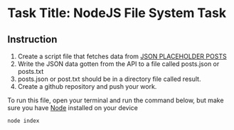 # Task Title: NodeJS File System Task

## Instruction

1. Create a script file that fetches data from [JSON PLACEHOLDER POSTS](http://jsonplaceholder.typicode.com/posts)
2. Write the JSON data gotten from the API to a file called posts.json or posts.txt
3. posts.json or post.txt should be in a directory file called result.
4. Create a github repository and push your work.

To run this file, open your terminal and run the command below, but make sure you have [Node](https://nodejs.org/en/download/) installed on your device

```bash
node index
```
